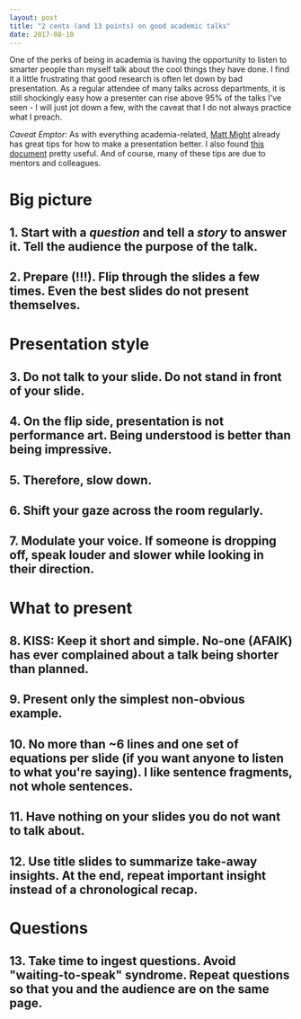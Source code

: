 ```yaml
---
layout: post
title: "2 cents (and 13 points) on good academic talks"
date: 2017-08-10
---
```

One of the perks of being in academia is having the opportunity to listen to smarter people than myself talk about the cool things they have done. I find it a little frustrating that good research is often let down by bad presentation. As a regular attendee of many talks across departments, it is still shockingly easy how a presenter can rise above 95% of the talks I've seen - I will just jot down a few, with the caveat that I do not always practice what I preach.

*Caveat Emptor*: As with everything academia-related, [Matt Might](http://matt.might.net/articles/academic-presentation-tips/) already has great tips for how to make a presentation better. I also found [this document](http://people.uncw.edu/weberd/dwhandout4.pdf) pretty useful. And of course, many of these tips are due to mentors and colleagues.

# Big picture

## 1. Start with a *question* and tell a *story* to answer it. Tell the audience the purpose of the talk.

## 2. Prepare (!!!). Flip through the slides a few times. Even the best slides do not present themselves.

# Presentation style

## 3. Do not talk to your slide. Do not stand in front of your slide.

## 4. On the flip side, presentation is not performance art. Being understood is better than being impressive.

## 5. Therefore, **slow down**.

## 6. Shift your gaze across the room regularly.

## 7. Modulate your voice. If someone is dropping off, speak louder and slower while looking in their direction.

# What to present

## 8. **KISS**: Keep it short and simple. No-one (AFAIK) has ever complained about a talk being shorter than planned.

## 9. Present only the simplest non-obvious example.

## 10. No more than ~6 lines and one set of equations per slide (if you want anyone to listen to what you're saying). I like sentence fragments, not whole sentences.

## 11. Have nothing on your slides you do not want to talk about.

## 12. Use title slides to summarize take-away insights. At the end, repeat important insight instead of a chronological recap.

# Questions

## 13. Take time to ingest questions. Avoid "waiting-to-speak" syndrome. Repeat questions so that you and the audience are on the same page.
